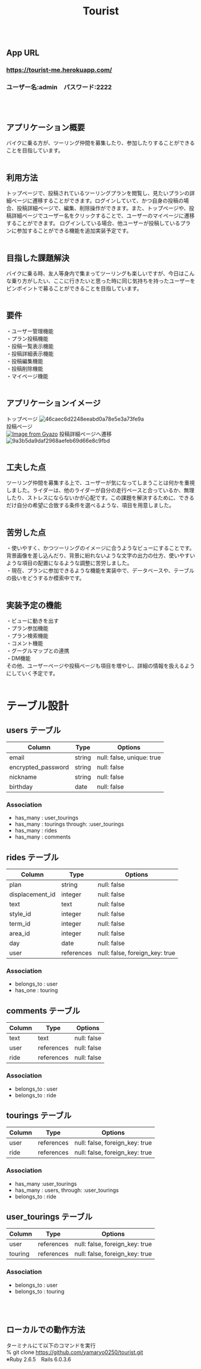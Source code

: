 <h1 align="center">Tourist</h1>
<br />
<br />

## App URL
### https://tourist-me.herokuapp.com/
### ユーザー名:admin　パスワード:2222
<br />
<br />

## アプリケーション概要
バイクに乗る方が、ツーリング仲間を募集したり、参加したりすることができることを目指しています。
<br />
<br />

## 利用方法
トップページで、投稿されているツーリングプランを閲覧し、見たいプランの詳細ページに遷移することができます。ログインしていて、かつ自身の投稿の場合、投稿詳細ページで、編集、削除操作ができます。また、トップページや、投稿詳細ページでユーザー名をクリックすることで、ユーザーのマイページに遷移することができます。
ログインしている場合、他ユーザーが投稿しているプランに参加することができる機能を追加実装予定です。
<br />
<br />

## 目指した課題解決
バイクに乗る時、友人等身内で集まってツーリングも楽しいですが、今日はこんな乗り方がしたい、ここに行きたいと思った時に同じ気持ちを持ったユーザーをピンポイントで募ることができることを目指しています。
<br />
<br />

## 要件
・ユーザー管理機能  
・プラン投稿機能  
・投稿一覧表示機能  
・投稿詳細表示機能  
・投稿編集機能  
・投稿削除機能  
・マイページ機能
<br />
<br />

## アプリケーションイメージ
トップページ
![46caec6d2248eeabd0a78e5e3a73fe9a](https://user-images.githubusercontent.com/80947802/118604229-e01d1080-b7ef-11eb-8d8f-b3e7bf19c1e2.gif)  
投稿ページ  
[![Image from Gyazo](https://i.gyazo.com/cc6a6afcd29b928fee9e699d7838b861.jpg)](https://gyazo.com/cc6a6afcd29b928fee9e699d7838b861)
投稿詳細ページへ遷移  
![9a3b5da9daf2968aefeb69d66e8c9fbd](https://user-images.githubusercontent.com/80947802/118605774-99301a80-b7f1-11eb-98f5-d9e600d110e8.gif)
<br />
<br />

## 工夫した点
ツーリング仲間を募集する上で、ユーザーが気になってしまうことは何かを重視しました。ライダーは、他のライダーが自分の走行ペースと合っているか、無理したり、ストレスにならないかが心配です。この課題を解決するために、できるだけ自分の希望に合致する条件を選べるような、項目を用意しました。
<br />
<br />

## 苦労した点
・使いやすく、かつツーリングのイメージに合うようなビューにすることです。背景画像を差し込んだり、背景に紛れないような文字の出力の仕方、使いやすいような項目の配置になるような調整に苦労しました。  
・現在、プランに参加できるような機能を実装中で、データベースや、テーブルの扱いをどうするか模索中です。
<br />
<br />

## 実装予定の機能
・ビューに動きを出す  
・プラン参加機能  
・プラン検索機能  
・コメント機能  
・グーグルマップとの連携  
・DM機能  
その他、ユーザーページや投稿ページも項目を増やし、詳細の情報を扱えるようにしていく予定です。
<br />
<br />


# テーブル設計

## users テーブル

| Column             | Type       | Options     |
| ------------------ | ---------- | ----------- |
| email              | string     | null: false, unique: true |
| encrypted_password | string     | null: false |
| nickname           | string     | null: false |
| birthday           | date       | null: false |

### Association

- has_many : user_tourings
- has_many : tourings through: :user_tourings
- has_many : rides
- has_many : comments

 ## rides テーブル

| Column             | Type       | Options     |
| -------------------| -----------| ----------- |
| plan               | string     | null: false |
| displacement_id    | integer    | null: false |
| text               | text       | null: false |
| style_id           | integer    | null: false |
| term_id            | integer    | null: false |
| area_id            | integer    | null: false |
| day                | date       | null: false |
| user               | references | null: false, foreign_key: true |

### Association

- belongs_to : user
- has_one : touring

## comments テーブル

| Column             | Type       | Options     |
| -------------------| -----------| ----------- |
| text               | text       | null: false |
| user               | references | null: false |
| ride               | references | null: false |

### Association

- belongs_to : user
- belongs_to : ride

## tourings テーブル
| Column             | Type       | Options     |
| -------------------| -----------| ----------- |
| user               | references | null: false, foreign_key: true |
| ride               | references | null: false, foreign_key: true |

### Association

- has_many :user_tourings
- has_many : users, through: :user_tourings
- belongs_to : ride


## user_tourings テーブル
| Column             | Type       | Options     |
| -------------------| -----------| ----------- |
| user               | references | null: false, foreign_key: true |
| touring            | references | null: false, foreign_key: true |

### Association

- belongs_to : user
- belongs_to : touring

<br />
<br />

## ローカルでの動作方法
ターミナルにて以下のコマンドを実行  
% git clone https://github.com/yamaryo0250/tourist.git  
※Ruby 2.6.5　Rails 6.0.3.6
